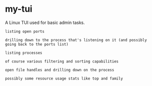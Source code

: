 # my-tui
A Linux TUI used for basic admin tasks.




    listing open ports

    drilling down to the process that's listening on it (and possibly going back to the ports list)

    listing processes

    of course various filtering and sorting capabilities

    open file handles and drilling down on the process

    possibly some resource usage stats like top and family

